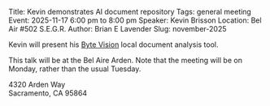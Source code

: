 Title: Kevin demonstrates AI document repository
Tags: general meeting
Event: 2025-11-17 6:00 pm to 8:00 pm
Speaker: Kevin Brisson
Location: Bel Air #502 S.E.G.R.
Author: Brian E Lavender
Slug: november-2025

Kevin will present his [Byte Vision](https://github.com/kbrisso/byte-vision) local document analysis tool.

This talk will be at the Bel Aire Arden. Note that the meeting will be on Monday, rather than the usual
Tuesday. 

4320 Arden Way  
Sacramento, CA 95864  
